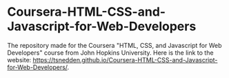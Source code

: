 # Coursera-HTML-CSS-and-Javascript-for-Web-Developers
The repository made for the Coursera "HTML, CSS, and Javascript for Web Developers" course from John Hopkins University.
Here is the link to the website: https://tsnedden.github.io/Coursera-HTML-CSS-and-Javascript-for-Web-Developers/.
